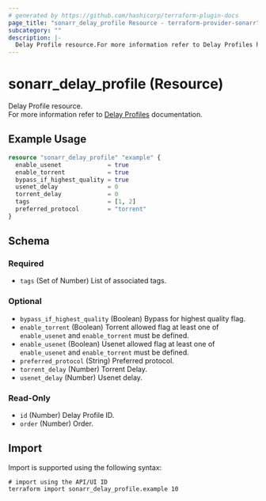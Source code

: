 ```yaml
---
# generated by https://github.com/hashicorp/terraform-plugin-docs
page_title: "sonarr_delay_profile Resource - terraform-provider-sonarr"
subcategory: ""
description: |-
  Delay Profile resource.For more information refer to Delay Profiles https://wiki.servarr.com/sonarr/settings#delay-profiles documentation.
---
```


# sonarr_delay_profile (Resource)

Delay Profile resource.<br/>For more information refer to [Delay Profiles](https://wiki.servarr.com/sonarr/settings#delay-profiles) documentation.

## Example Usage

```terraform
resource "sonarr_delay_profile" "example" {
  enable_usenet             = true
  enable_torrent            = true
  bypass_if_highest_quality = true
  usenet_delay              = 0
  torrent_delay             = 0
  tags                      = [1, 2]
  preferred_protocol        = "torrent"
}
```

<!-- schema generated by tfplugindocs -->
## Schema

### Required

- `tags` (Set of Number) List of associated tags.

### Optional

- `bypass_if_highest_quality` (Boolean) Bypass for highest quality flag.
- `enable_torrent` (Boolean) Torrent allowed flag at least one of `enable_usenet` and `enable_torrent` must be defined.
- `enable_usenet` (Boolean) Usenet allowed flag at least one of `enable_usenet` and `enable_torrent` must be defined.
- `preferred_protocol` (String) Preferred protocol.
- `torrent_delay` (Number) Torrent Delay.
- `usenet_delay` (Number) Usenet delay.

### Read-Only

- `id` (Number) Delay Profile ID.
- `order` (Number) Order.

## Import

Import is supported using the following syntax:

```shell
# import using the API/UI ID
terraform import sonarr_delay_profile.example 10
```
